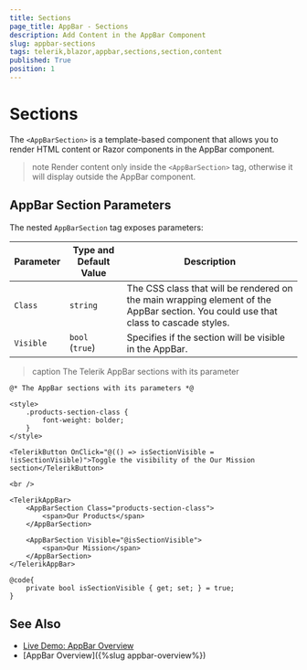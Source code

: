 ```yaml
---
title: Sections
page_title: AppBar - Sections
description: Add Content in the AppBar Component
slug: appbar-sections
tags: telerik,blazor,appbar,sections,section,content
published: True
position: 1
---
```


# Sections

The `<AppBarSection>` is a template-based component that allows you to render HTML content or Razor components in the AppBar component.

>note Render content only inside the `<AppBarSection>` tag, otherwise it will display outside the AppBar component.

## AppBar Section Parameters

The nested `AppBarSection` tag exposes parameters:

| Parameter | Type and Default Value | Description |
| ----------- | ----------- | ----------- |
| `Class` | `string` | The CSS class that will be rendered on the main wrapping element of the AppBar section. You could use that class to cascade styles. |
| `Visible` | `bool` <br /> (`true`) | Specifies if the section will be visible in the AppBar. |

>caption The Telerik AppBar sections with its parameter

````RAZOR
@* The AppBar sections with its parameters *@

<style>
    .products-section-class {
        font-weight: bolder;
    }
</style>

<TelerikButton OnClick="@(() => isSectionVisible = !isSectionVisible)">Toggle the visibility of the Our Mission section</TelerikButton>

<br />

<TelerikAppBar>
    <AppBarSection Class="products-section-class">
        <span>Our Products</span>
    </AppBarSection>

    <AppBarSection Visible="@isSectionVisible">
        <span>Our Mission</span>
    </AppBarSection>
</TelerikAppBar>

@code{
    private bool isSectionVisible { get; set; } = true;
}
````

## See Also

  * [Live Demo: AppBar Overview](https://demos.telerik.com/blazor-ui/appbar/overview)
  * [AppBar Overview]({%slug appbar-overview%})
